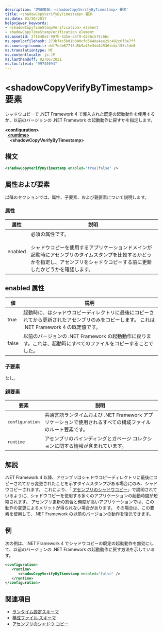 ```yaml
---
description: '詳細情報: <shadowCopyVerifyByTimestamp> 要素'
title: <shadowCopyVerifyByTimestamp> 要素
ms.date: 03/30/2017
helpviewer_keywords:
- <shadowCopyTimeStampVerification> element
- shadowCopyTimeStampVerification element
ms.assetid: 2f1648e5-997b-435e-a4f9-d236c574c66c
ms.openlocfilehash: 273bf4c5b01b300cfd564de4ee29c402c6f3e7ff
ms.sourcegitcommit: ddf7edb67715a5b9a45e3dd44536dabc153c1de0
ms.translationtype: MT
ms.contentlocale: ja-JP
ms.lasthandoff: 02/06/2021
ms.locfileid: "99740094"
---
```

# <a name="shadowcopyverifybytimestamp-element"></a>\<shadowCopyVerifyByTimestamp> 要素

シャドウコピーで .NET Framework 4 で導入された既定の起動動作を使用するか、以前のバージョンの .NET Framework の起動動作に戻すかを指定します。  
  
[**\<configuration>**](../configuration-element.md)\
&nbsp;&nbsp;[**\<runtime>**](runtime-element.md)\
&nbsp;&nbsp;&nbsp;&nbsp;**\<shadowCopyVerifyByTimestamp>**  
  
## <a name="syntax"></a>構文  
  
```xml  
<shadowCopyVerifyByTimestamp enabled="true|false" />  
```  
  
## <a name="attributes-and-elements"></a>属性および要素  

 以降のセクションでは、属性、子要素、および親要素について説明します。  
  
### <a name="attributes"></a>属性  
  
|属性|説明|  
|---------------|-----------------|  
|enabled|必須の属性です。<br /><br /> シャドウコピーを使用するアプリケーションドメインが起動時にアセンブリのタイムスタンプを比較するかどうかを指定し、アセンブリをシャドウコピーする前に更新したかどうかを確認します。|  
  
## <a name="enabled-attribute"></a>enabled 属性  
  
|値|説明|  
|-----------|-----------------|  
|true|起動時に、はシャドウコピーディレクトリに最後にコピーされてから更新されたアセンブリのみをコピーします。 これは .NET Framework 4 の既定値です。|  
|false|以前のバージョンの .NET Framework の起動動作に戻ります。これは、起動時にすべてのファイルをコピーすることでした。|  
  
### <a name="child-elements"></a>子要素  

 なし。  
  
### <a name="parent-elements"></a>親要素  
  
|要素|説明|  
|-------------|-----------------|  
|`configuration`|共通言語ランタイムおよび .NET Framework アプリケーションで使用されるすべての構成ファイルのルート要素です。|  
|`runtime`|アセンブリのバインディングとガベージ コレクションに関する情報が含まれています。|  
  
## <a name="remarks"></a>解説  

 .NET Framework 4 以降、アセンブリはシャドウコピーディレクトリに最後にコピーされてから変更されたことを示すタイムスタンプがある場合にのみ、シャドウコピーされます。 これにより、「 [アセンブリのシャドウコピー](../../../app-domains/shadow-copy-assemblies.md)」で説明されているように、シャドウコピーを使用する多くのアプリケーションの起動時間が短縮されます。 アセンブリ更新の割合と頻度が高いアプリケーションでは、この動作の変更によるメリットが得られない場合があります。 その場合は、この要素を使用して、.NET Framework の以前のバージョンの動作を復元できます。  
  
## <a name="example"></a>例  

 次の例は、.NET Framework 4 でシャドウコピーの既定の起動動作を無効にして、以前のバージョンの .NET Framework の起動動作に戻す方法を示しています。  
  
```xml  
<configuration>  
   <runtime>  
      <shadowCopyVerifyByTimestamp enabled="false" />  
   </runtime>  
</configuration>  
```  
  
## <a name="see-also"></a>関連項目

- [ランタイム設定スキーマ](index.md)
- [構成ファイル スキーマ](../index.md)
- [アセンブリのシャドウ コピー](../../../app-domains/shadow-copy-assemblies.md)
